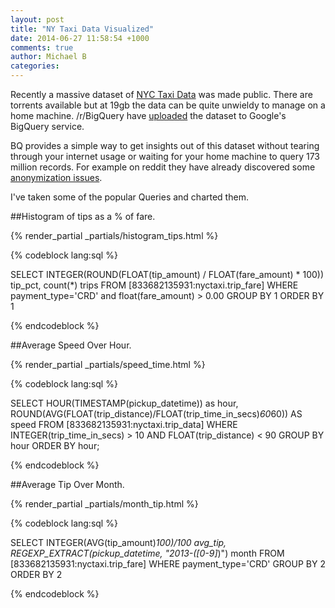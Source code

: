 ```yaml
---
layout: post
title: "NY Taxi Data Visualized"
date: 2014-06-27 11:58:54 +1000
comments: true
author: Michael B
categories: 
---
```

Recently a massive dataset of [NYC Taxi Data](http://chriswhong.com/open-data/foil_nyc_taxi/) was made public. There are torrents available but at 19gb the data can be quite unwieldy to manage on a home machine. /r/BigQuery have [uploaded](http://www.reddit.com/r/bigquery/comments/28ialf/173_million_2013_nyc_taxi_rides_shared_on_bigquery/) the dataset to Google's BigQuery service.

BQ provides a simple way to get insights out of this dataset without tearing through your internet usage or waiting for your home machine to query 173 million records. For example on reddit they have already discovered some [anonymization issues](https://medium.com/@vijayp/of-taxis-and-rainbows-f6bc289679a1).

I've taken some of the popular Queries and charted them.

<!-- more -->

##Histogram of tips as a % of fare.


<div>

{% render_partial _partials/histogram_tips.html %}

</div>

{% codeblock lang:sql %}

SELECT INTEGER(ROUND(FLOAT(tip_amount) / FLOAT(fare_amount) * 100)) tip_pct,
  count(*) trips
FROM [833682135931:nyctaxi.trip_fare] 
WHERE payment_type='CRD' and float(fare_amount) > 0.00
GROUP BY 1
ORDER BY 1

{% endcodeblock %}

##Average Speed Over Hour.


<div>

{% render_partial _partials/speed_time.html %}

</div>

{% codeblock lang:sql %}

SELECT
  HOUR(TIMESTAMP(pickup_datetime)) as hour,
  ROUND(AVG(FLOAT(trip_distance)/FLOAT(trip_time_in_secs)*60*60)) AS speed
FROM
  [833682135931:nyctaxi.trip_data]
WHERE
  INTEGER(trip_time_in_secs) > 10
  AND FLOAT(trip_distance) < 90
GROUP BY
  hour
ORDER BY
  hour;

{% endcodeblock %}

##Average Tip Over Month.


<div>

{% render_partial _partials/month_tip.html %}

</div>

{% codeblock lang:sql %}

SELECT INTEGER(AVG(tip_amount)*100)/100 avg_tip,
  REGEXP_EXTRACT(pickup_datetime, "2013-([0-9]*)") month
FROM [833682135931:nyctaxi.trip_fare] 
WHERE payment_type='CRD'
GROUP BY 2
ORDER BY 2

{% endcodeblock %}








